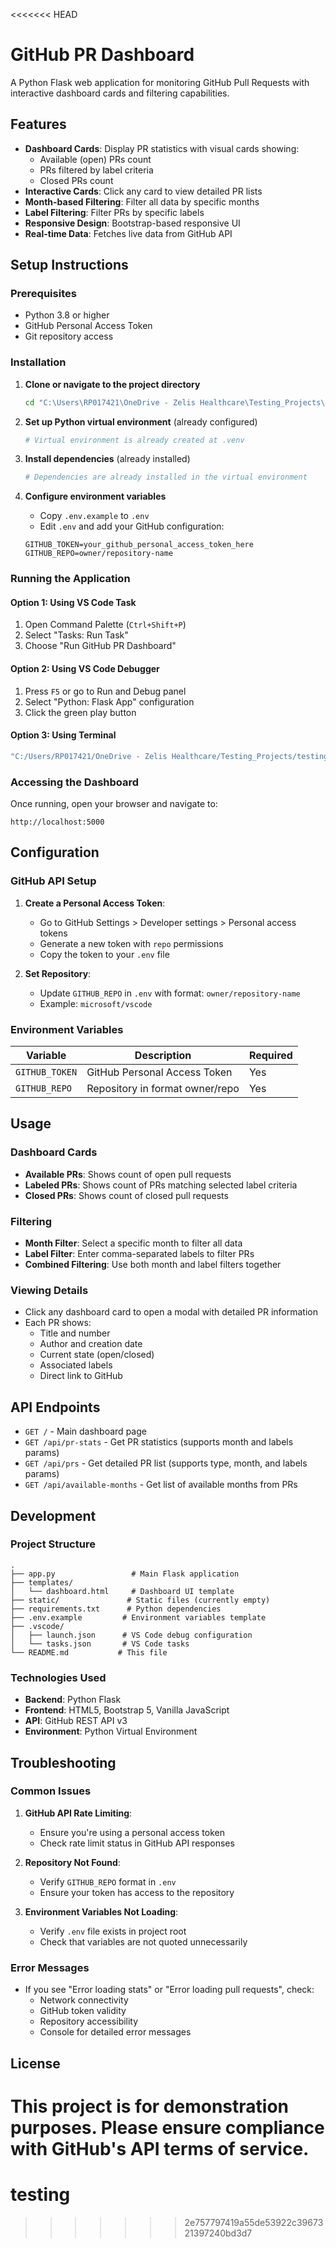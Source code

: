 <<<<<<< HEAD
# GitHub PR Dashboard

A Python Flask web application for monitoring GitHub Pull Requests with interactive dashboard cards and filtering capabilities.

## Features

- **Dashboard Cards**: Display PR statistics with visual cards showing:
  - Available (open) PRs count
  - PRs filtered by label criteria
  - Closed PRs count
- **Interactive Cards**: Click any card to view detailed PR lists
- **Month-based Filtering**: Filter all data by specific months
- **Label Filtering**: Filter PRs by specific labels
- **Responsive Design**: Bootstrap-based responsive UI
- **Real-time Data**: Fetches live data from GitHub API

## Setup Instructions

### Prerequisites

- Python 3.8 or higher
- GitHub Personal Access Token
- Git repository access

### Installation

1. **Clone or navigate to the project directory**
   ```bash
   cd "C:\Users\RP017421\OneDrive - Zelis Healthcare\Testing_Projects\testing github"
   ```

2. **Set up Python virtual environment** (already configured)
   ```bash
   # Virtual environment is already created at .venv
   ```

3. **Install dependencies** (already installed)
   ```bash
   # Dependencies are already installed in the virtual environment
   ```

4. **Configure environment variables**
   - Copy `.env.example` to `.env`
   - Edit `.env` and add your GitHub configuration:
   ```
   GITHUB_TOKEN=your_github_personal_access_token_here
   GITHUB_REPO=owner/repository-name
   ```

### Running the Application

#### Option 1: Using VS Code Task
1. Open Command Palette (`Ctrl+Shift+P`)
2. Select "Tasks: Run Task"
3. Choose "Run GitHub PR Dashboard"

#### Option 2: Using VS Code Debugger
1. Press `F5` or go to Run and Debug panel
2. Select "Python: Flask App" configuration
3. Click the green play button

#### Option 3: Using Terminal
```bash
"C:/Users/RP017421/OneDrive - Zelis Healthcare/Testing_Projects/testing github/.venv/Scripts/python.exe" app.py
```

### Accessing the Dashboard

Once running, open your browser and navigate to:
```
http://localhost:5000
```

## Configuration

### GitHub API Setup

1. **Create a Personal Access Token**:
   - Go to GitHub Settings > Developer settings > Personal access tokens
   - Generate a new token with `repo` permissions
   - Copy the token to your `.env` file

2. **Set Repository**:
   - Update `GITHUB_REPO` in `.env` with format: `owner/repository-name`
   - Example: `microsoft/vscode`

### Environment Variables

| Variable | Description | Required |
|----------|-------------|----------|
| `GITHUB_TOKEN` | GitHub Personal Access Token | Yes |
| `GITHUB_REPO` | Repository in format owner/repo | Yes |

## Usage

### Dashboard Cards

- **Available PRs**: Shows count of open pull requests
- **Labeled PRs**: Shows count of PRs matching selected label criteria
- **Closed PRs**: Shows count of closed pull requests

### Filtering

- **Month Filter**: Select a specific month to filter all data
- **Label Filter**: Enter comma-separated labels to filter PRs
- **Combined Filtering**: Use both month and label filters together

### Viewing Details

- Click any dashboard card to open a modal with detailed PR information
- Each PR shows:
  - Title and number
  - Author and creation date
  - Current state (open/closed)
  - Associated labels
  - Direct link to GitHub

## API Endpoints

- `GET /` - Main dashboard page
- `GET /api/pr-stats` - Get PR statistics (supports month and labels params)
- `GET /api/prs` - Get detailed PR list (supports type, month, and labels params)
- `GET /api/available-months` - Get list of available months from PRs

## Development

### Project Structure

```
.
├── app.py                 # Main Flask application
├── templates/
│   └── dashboard.html     # Dashboard UI template
├── static/               # Static files (currently empty)
├── requirements.txt      # Python dependencies
├── .env.example         # Environment variables template
├── .vscode/
│   ├── launch.json      # VS Code debug configuration
│   └── tasks.json       # VS Code tasks
└── README.md           # This file
```

### Technologies Used

- **Backend**: Python Flask
- **Frontend**: HTML5, Bootstrap 5, Vanilla JavaScript
- **API**: GitHub REST API v3
- **Environment**: Python Virtual Environment

## Troubleshooting

### Common Issues

1. **GitHub API Rate Limiting**:
   - Ensure you're using a personal access token
   - Check rate limit status in GitHub API responses

2. **Repository Not Found**:
   - Verify `GITHUB_REPO` format in `.env`
   - Ensure your token has access to the repository

3. **Environment Variables Not Loading**:
   - Verify `.env` file exists in project root
   - Check that variables are not quoted unnecessarily

### Error Messages

- If you see "Error loading stats" or "Error loading pull requests", check:
  - Network connectivity
  - GitHub token validity
  - Repository accessibility
  - Console for detailed error messages

## License

This project is for demonstration purposes. Please ensure compliance with GitHub's API terms of service.
=======
# testing
>>>>>>> 2e757797419a55de53922c3967321397240bd3d7

